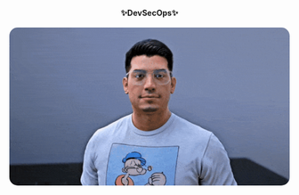 <p align="center"><b>✨DevSecOps✨</b><br/><br/>
  <img src="https://github.com/diegonz2/diegonz2/blob/main/daggcompressedfinal.gif" alt="DevSecOps GIF" style="border-radius: 15px;">
</p>
